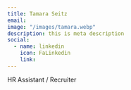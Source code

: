 ```yaml
---
title: Tamara Seitz
email:
image: "/images/tamara.webp"
description: this is meta description
social:
  - name: linkedin
    icon: FaLinkedin
    link:
---
```


HR Assistant / Recruiter
